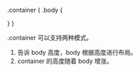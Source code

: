 .container {
.body {

}
}

.container 可以支持两种模式。

1. 告诉 body 高度，body 根据高度进行布局。
2. container 的高度随着 body 增涨。
